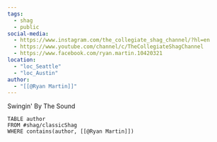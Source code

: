 ```yaml
---
tags:
  - shag
  - public
social-media:
  - https://www.instagram.com/the_collegiate_shag_channel/?hl=en
  - https://www.youtube.com/channel/c/TheCollegiateShagChannel
  - https://www.facebook.com/ryan.martin.10420321
location:
  - "loc_Seattle"
  - "loc_Austin"
author:
  - "[[@Ryan Martin]]"
---
```

Swingin' By The Sound

```dataview
TABLE author
FROM #shag/classicShag 
WHERE contains(author, [[@Ryan Martin]])
```